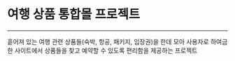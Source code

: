 # 여행 상품 통합몰 프로젝트
---
흩어져 있는 여행 관련 상품들(숙박, 항공, 패키지, 입장권)을 한데 모아 사용자로 하여금 한 사이트에서 상품들을 찾고 예약할 수 있도록 편리함을 제공하는 프로젝트
